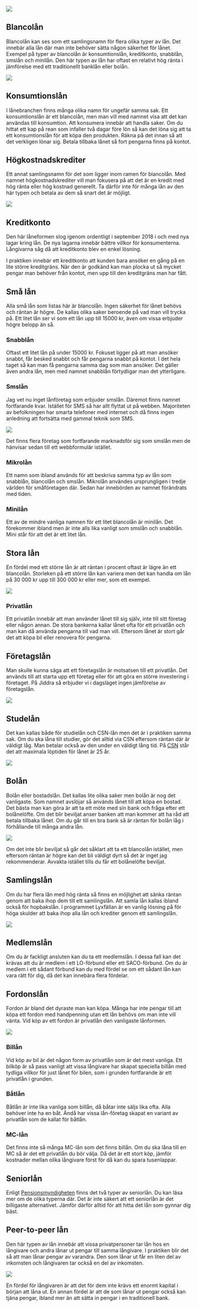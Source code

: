 ![](home-office-2452806_1920.jpg)

## Blancolån

Blancolån kan ses som ett samlingsnamn för flera olika typer av lån. Det innebär alla lån där man inte behöver sätta någon säkerhet för lånet. Exempel på typer av blancolån är konsumtionslån, kreditkonto, snabblån, smslån och minilån. Den här typen av lån har oftast en relativt hög ränta i jämförelse med ett traditionellt banklån eller bolån.

![](credit-card-1520400_1920.jpg)

## Konsumtionslån

I lånebranchen finns många olika namn för ungefär samma sak. Ett konsumtionslån är ett blancolån, men man vill med namnet visa att det kan användas till konsumtion. Att konsumera innebär att handla saker. Om du hittat ett kap på rean som infaller två dagar före lön så kan det löna sig att ta ett konsumtionslån för att köpa den produkten. Räkna på det innan så att det verkligen lönar sig. Betala tillbaka lånet så fort pengarna finns på kontot.

## Högkostnadskrediter

Ett annat samlingsnamn för det som ligger inom ramen för blancolån. Med namnet högkostnadskrediter vill man fokusera på att det är en kredit med hög ränta eller hög kostnad generellt. Ta därför inte för många lån av den här typen och betala av dem så snart det är möjligt.

![](golden-3346988_1920.jpg)

## Kreditkonto

Den här låneformen slog igenom ordentligt i september 2018 i och med nya lagar kring lån. De nya lagarna innebär bättre villkor för konsumenterna. Långivarna såg då att kreditkonto blev en enkel lösning.

I praktiken innebär ett kreditkonto att kunden bara ansöker en gång på en lite större kreditgräns. När den är godkänd kan man plocka ut så mycket pengar man behöver från kontot, men upp till den kreditgräns man har fått.

## Små lån

Alla små lån som listas här är blancolån. Ingen säkerhet för lånet behövs och räntan är högre. De kallas olika saker beroende på vad man vill trycka på. Ett litet lån ser vi som ett lån upp till 15000 kr, även om vissa erbjuder högre belopp än så.

### Snabblån

Oftast ett litet lån på under 15000 kr. Fokuset ligger på att man ansöker snabbt, får besked snabbt och får pengarna snabbt på kontot. I det hela taget så kan man få pengarna samma dag som man ansöker. Det gäller även andra lån, men med namnet snabblån förtydligar man det ytterligare.

### Smslån

Jag vet nu inget lånföretag som erbjuder smslån. Däremot finns namnet fortfarande kvar. Istället för SMS så har allt flyttat ut på webben. Majoriteten av befolkningen har smarta telefoner med internet och då finns ingen anledning att fortsätta med gammal teknik som SMS.

![](money-3115984_1920.jpg)

Det finns flera företag som fortfarande marknadsför sig som smslån men de hänvisar sedan till ett webbformulär istället.

### Mikrolån

Ett namn som ibland används för att beskriva samma typ av lån som snabblån, blancolån och smslån. Mikrolån användes ursprungligen i tredje världen för småföretagen där. Sedan har innebörden av namnet förändrats med tiden.

### Minilån

Ett av de mindre vanliga namnen för ett litet blancolån är minilån. Det förekommer ibland men är inte alls lika vanligt som smslån och snabblån. Mini står för att det är ett litet lån.

## Stora lån

En fördel med ett större lån är att räntan i procent oftast är lägre än ett blancolån. Storleken på ett större lån kan variera men det kan handla om lån på 30 000 kr upp till 300 000 kr eller mer, som ett exempel.

![](account-1778.jpg)

### Privatlån

Ett privatlån innebär att man använder lånet till sig själv, inte till sitt företag eller någon annan. De stora bankerna kallar lånet ofta för ett privatlån och man kan då använda pengarna till vad man vill. Eftersom lånet är stort går det att köpa bil eller renovera för pengarna.

## Företagslån

Man skulle kunna säga att ett företagslån är motsatsen till ett privatlån. Det används till att starta upp ett företag eller för att göra en större investering i företaget. På Jiddra så erbjuder vi i dagsläget ingen jämförelse av företagslån.

![](office-3295556_1920.jpg)

## Studelån

Det kan kallas både för studielån och CSN-lån men det är i praktiken samma sak. Om du ska låna till studier, gör det alltid via CSN eftersom räntan där är väldigt låg. Man betalar också av den under en väldigt lång tid. På [CSN](https://www.csn.se/fragor-och-svar/hur-lange-ska-jag-betala-pa-mitt-lan.html) står det att maximala löptiden för lånet är 25 år.

![](girl-2771936_1920.jpg)

## Bolån

Bolån eller bostadslån. Det kallas lite olika saker men bolån är nog det vanligaste. Som namnet avslöjar så används lånet till att köpa en bostad. Det bästa man kan göra är att ta ett möte med sin bank och fråga efter ett bolånelöfte. Om det blir beviljat anser banken att man kommer att ha råd att betala tillbaka lånet. Om du går till en bra bank så är räntan för bolån låg i förhållande till många andra lån.

![](new-home-1633889_1920.jpg)

Om det inte blir beviljat så går det såklart att ta ett blancolån istället, men eftersom räntan är högre kan det bli väldigt dyrt så det är inget jag rekommenderar. Avvakta istället tills du får ett bolånelöfte beviljat.

<!--

## Bottenlån

## Topplån

-->

## Samlingslån

Om du har flera lån med hög ränta så finns en möjlighet att sänka räntan genom att baka ihop dem till ett samlingslån. Att samla lån kallas ibland också för hopbakslån. I programmet Lyxfällan är en vanlig lösning på för höga skulder att baka ihop alla lån och krediter genom ett samlingslån.

![](coins-1015125_1920.jpg)

## Medlemslån

Om du är fackligt ansluten kan du ta ett medlemslån. I dessa fall kan det krävas att du är medlem i ett LO-förbund eller ett SACO-förbund. Om du är medlem i ett sådant förbund kan du med fördel se om ett sådant lån kan vara rätt för dig, då det kan innebära flera fördelar.

## Fordonslån

Fordon är bland det dyraste man kan köpa. Många har inte pengar till att köpa ett fordon med handpenning utan ett lån behövs om man inte vill vänta. Vid köp av ett fordon är privatlån den vanligaste lånformen.

![](lamborghini-618356_1920.jpg)

### Billån

Vid köp av bil är det någon form av privatlån som är det mest vanliga. Ett bilköp är så pass vanligt att vissa långivare har skapat speciella billån med tydliga villkor för just lånet för bilen, som i grunden fortfarande är ett privatlån i grunden.

### Båtlån

Båtlån är inte lika vanliga som billån, då båtar inte säljs lika ofta. Alla behöver inte ha en båt. Ändå har vissa lån-företag skapat en variant av privatlån som de kallat för båtlån.

### MC-lån

Det finns inte så många MC-lån som det finns billån. Om du ska låna till en MC så är det ett privatlån du bör välja. Då det är ett stort köp, jämför kostnader mellan olika långivare först för då kan du spara tusenlappar.

## Seniorlån

Enligt [Pensionsmyndigheten](https://www.pensionsmyndigheten.se/nyheter-och-press/pressrum/seniorlan-fortsatt-dyr-affar-for-konsumenten) finns det två typer av seniorlån. Du kan läsa mer om de olika typerna där. Det är inte säkert att ett seniorlån är det billigaste alternativet. Jämför därför alltid för att hitta det lån som gynnar dig bäst.

## Peer-to-peer lån

Den här typen av lån innebär att vissa privatpersoner tar lån hos en långivare och andra lånar ut pengar till samma långivare. I praktiken blir det så att man lånar pengar av varandra. Den som lånar ut får en liten del av inkomsten och långivaren tar också en del av inkomsten.

![](shaking-hands-3464041_1920.jpg)

En fördel för långivaren är att det för dem inte krävs ett enormt kapital i början att låna ut. En annan fördel är att de som lånar ut pengar också kan tjäna pengar, ibland mer än att sätta in pengar i en traditionell bank.
